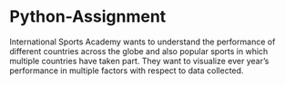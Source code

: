 # Python-Assignment
International Sports Academy wants to understand the performance of different countries across the globe and also popular sports in which multiple countries have taken part. They want to visualize ever year’s performance in multiple factors with respect to data collected.
